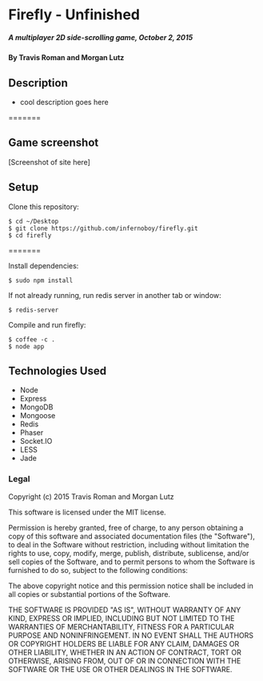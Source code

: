 # Firefly - Unfinished

##### A multiplayer 2D side-scrolling game, October 2, 2015

#### By Travis Roman and Morgan Lutz

## Description

* cool description goes here

=======

## Game screenshot

[Screenshot of site here]

## Setup

Clone this repository:
```
$ cd ~/Desktop
$ git clone https://github.com/infernoboy/firefly.git
$ cd firefly
```
=======

Install dependencies:
```
$ sudo npm install
```

If not already running, run redis server in another tab or window:
```
$ redis-server
```

Compile and run firefly:
```
$ coffee -c .
$ node app
```

## Technologies Used
* Node
* Express
* MongoDB
* Mongoose
* Redis
* Phaser
* Socket.IO
* LESS
* Jade


### Legal

Copyright (c) 2015 Travis Roman and Morgan Lutz

This software is licensed under the MIT license.

Permission is hereby granted, free of charge, to any person obtaining a copy
of this software and associated documentation files (the "Software"), to deal
in the Software without restriction, including without limitation the rights
to use, copy, modify, merge, publish, distribute, sublicense, and/or sell
copies of the Software, and to permit persons to whom the Software is
furnished to do so, subject to the following conditions:

The above copyright notice and this permission notice shall be included in
all copies or substantial portions of the Software.

THE SOFTWARE IS PROVIDED "AS IS", WITHOUT WARRANTY OF ANY KIND, EXPRESS OR
IMPLIED, INCLUDING BUT NOT LIMITED TO THE WARRANTIES OF MERCHANTABILITY,
FITNESS FOR A PARTICULAR PURPOSE AND NONINFRINGEMENT. IN NO EVENT SHALL THE
AUTHORS OR COPYRIGHT HOLDERS BE LIABLE FOR ANY CLAIM, DAMAGES OR OTHER
LIABILITY, WHETHER IN AN ACTION OF CONTRACT, TORT OR OTHERWISE, ARISING FROM,
OUT OF OR IN CONNECTION WITH THE SOFTWARE OR THE USE OR OTHER DEALINGS IN
THE SOFTWARE.
